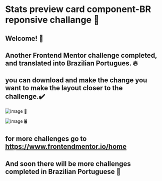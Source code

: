 # Stats preview card component-BR reponsive challange 🪪
## Welcome! 👋
## Another Frontend Mentor challenge completed, and translated into Brazilian Portugues. 🔥
## you can download and make the change you want to make the layout closer to the challenge.✔️
![image](https://user-images.githubusercontent.com/94203956/167929952-37b94f5a-08e1-4503-8bd4-3100bc137c0f.png)
 📱
 
 ![image](https://user-images.githubusercontent.com/94203956/167930032-d53b0dcc-a0f2-430a-bd9d-58131f1812d1.png)
🖥️

## for more challenges go to https://www.frontendmentor.io/home
## And soon there will be more challenges completed in Brazilian Portuguese 💪

